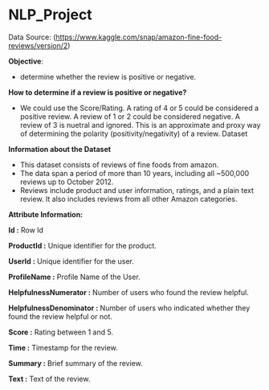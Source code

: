 # NLP_Project
Data Source: (https://www.kaggle.com/snap/amazon-fine-food-reviews/version/2)


**Objective**:

- determine whether the review is positive or negative.
 
**How to determine if a review is positive or negative?**

- We could use the Score/Rating. A rating of 4 or 5 could be considered a positive review. A review of 1 or 2 could be considered negative. A review of 3 is nuetral and ignored. This is an approximate and proxy way of determining the polarity (positivity/negativity) of a review.
Dataset

**Information about the Dataset**

- This dataset consists of reviews of fine foods from amazon. 
- The data span a period of more than 10 years, including all ~500,000 reviews up to October 2012.
- Reviews include product and user information, ratings, and a plain text review. It also includes reviews from all other Amazon categories.

**Attribute Information:**

**Id :** Row Id

**ProductId :** Unique identifier for the product.

**UserId :** Unique identifier for the user.

**ProfileName :** Profile Name of the User.

**HelpfulnessNumerator :** Number of users who found the review helpful.

**HelpfulnessDenominator :** Number of users who indicated whether they found the review helpful or not.

**Score :** Rating between 1 and 5.

**Time :** Timestamp for the review.

**Summary :** Brief summary of the review.

**Text :** Text of the review.

